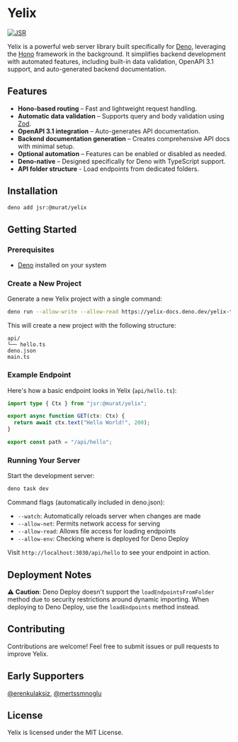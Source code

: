 # Yelix

[![JSR](https://jsr.io/badges/@murat/yelix)](https://jsr.io/@murat/yelix/)

Yelix is a powerful web server library built specifically for
[Deno](https://deno.land/), leveraging the [Hono](https://hono.dev/) framework
in the background. It simplifies backend development with automated features,
including built-in data validation, OpenAPI 3.1 support, and auto-generated
backend documentation.

## Features

- **Hono-based routing** – Fast and lightweight request handling.
- **Automatic data validation** – Supports query and body validation using
  [Zod](https://zod.dev/).
- **OpenAPI 3.1 integration** – Auto-generates API documentation.
- **Backend documentation generation** – Creates comprehensive API docs with
  minimal setup.
- **Optional automation** – Features can be enabled or disabled as needed.
- **Deno-native** – Designed specifically for Deno with TypeScript support.
- **API folder structure** - Load endpoints from dedicated folders.

## Installation

```sh
deno add jsr:@murat/yelix
```

## Getting Started

### Prerequisites

- [Deno](https://deno.land/) installed on your system

### Create a New Project

Generate a new Yelix project with a single command:

```sh
deno run --allow-write --allow-read https://yelix-docs.deno.dev/yelix-template.ts
```

This will create a new project with the following structure:

```
api/
└── hello.ts
deno.json
main.ts
```

### Example Endpoint

Here's how a basic endpoint looks in Yelix (`api/hello.ts`):

```typescript
import type { Ctx } from "jsr:@murat/yelix";

export async function GET(ctx: Ctx) {
  return await ctx.text("Hello World!", 200);
}

export const path = "/api/hello";
```

### Running Your Server

Start the development server:

```sh
deno task dev
```

Command flags (automatically included in deno.json):

- `--watch`: Automatically reloads server when changes are made
- `--allow-net`: Permits network access for serving
- `--allow-read`: Allows file access for loading endpoints
- `--allow-env`: Checking where is deployed for Deno Deploy

Visit `http://localhost:3030/api/hello` to see your endpoint in action.

## Deployment Notes

⚠️ **Caution**: Deno Deploy doesn't support the `loadEndpointsFromFolder` method
due to security restrictions around dynamic importing. When deploying to Deno
Deploy, use the `loadEndpoints` method instead.

## Contributing

Contributions are welcome! Feel free to submit issues or pull requests to
improve Yelix.

## Early Supporters

[@erenkulaksiz](https://github.com/erenkulaksiz),
[@mertssmnoglu](https://github.com/mertssmnoglu)

## License

Yelix is licensed under the MIT License.
